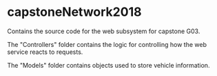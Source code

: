 # capstoneNetwork2018
Contains the source code for the web subsystem for capstone G03.

The "Controllers" folder contains the logic for controlling how the web service reacts to requests.

The "Models" folder contains objects used to store vehicle information.
